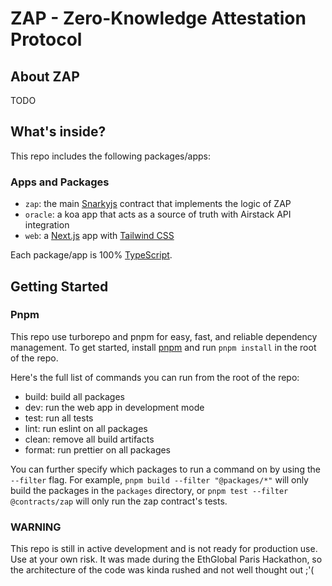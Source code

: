# ZAP - Zero-Knowledge Attestation Protocol

## About ZAP

TODO

## What's inside?

This repo includes the following packages/apps:

### Apps and Packages

- `zap`: the main [Snarkyjs](#) contract that implements the logic of ZAP
- `oracle`: a koa app that acts as a source of truth with Airstack API integration
- `web`: a [Next.js](https://nextjs.org/) app with [Tailwind CSS](https://tailwindcss.com/)

Each package/app is 100% [TypeScript](https://www.typescriptlang.org/).

## Getting Started

### Pnpm

This repo use turborepo and pnpm for easy, fast, and reliable dependency management. To get started, install [pnpm](https://pnpm.js.org/) and run `pnpm install` in the root of the repo.

Here's the full list of commands you can run from the root of the repo:
- build: build all packages
- dev: run the web app in development mode
- test: run all tests
- lint: run eslint on all packages
- clean: remove all build artifacts
- format: run prettier on all packages

You can further specify which packages to run a command on by using the `--filter` flag. For example, `pnpm build --filter "@packages/*"` will only build the packages in the `packages` directory, or `pnpm test --filter @contracts/zap` will only run the zap contract's tests.

### WARNING

This repo is still in active development and is not ready for production use. Use at your own risk.
It was made during the EthGlobal Paris Hackathon, so the architecture of the code was kinda rushed and not well thought out ;'(
